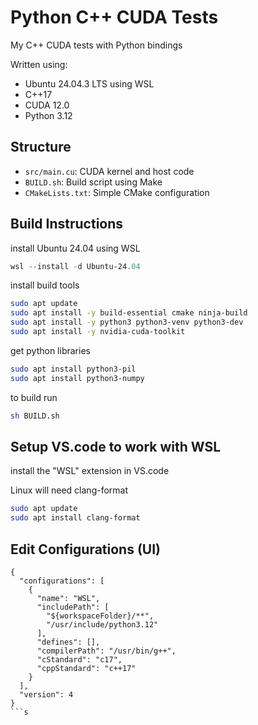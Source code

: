 # Python C++ CUDA Tests

My C++ CUDA tests with Python bindings

Written using:

- Ubuntu 24.04.3 LTS using WSL
- C++17
- CUDA 12.0
- Python 3.12

## Structure

- `src/main.cu`: CUDA kernel and host code
- `BUILD.sh`: Build script using Make
- `CMakeLists.txt`: Simple CMake configuration

## Build Instructions

install Ubuntu 24.04 using WSL

```powershell
wsl --install -d Ubuntu-24.04 
```

install build tools

```bash
sudo apt update
sudo apt install -y build-essential cmake ninja-build
sudo apt install -y python3 python3-venv python3-dev
sudo apt install -y nvidia-cuda-toolkit
```

get python libraries

```bash
sudo apt install python3-pil
sudo apt install python3-numpy
```

to build run

```bash
sh BUILD.sh
```

## Setup VS.code to work with WSL

install the "WSL" extension in VS.code

Linux will need clang-format

```bash
sudo apt update
sudo apt install clang-format
```

## Edit Configurations (UI)

```
{
  "configurations": [
    {
      "name": "WSL",
      "includePath": [
        "${workspaceFolder}/**",
        "/usr/include/python3.12"
      ],
      "defines": [],
      "compilerPath": "/usr/bin/g++",
      "cStandard": "c17",
      "cppStandard": "c++17"
    }
  ],
  "version": 4
}
```s
